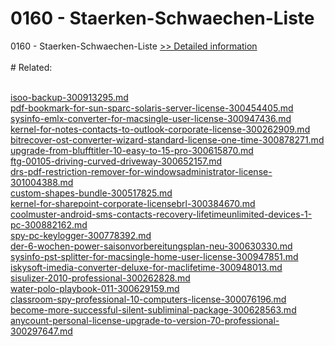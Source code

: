 # 0160 - Staerken-Schwaechen-Liste
0160 - Staerken-Schwaechen-Liste
[>> Detailed information](https://secure.shareit.com/shareit/product.html?productid=301000487&affiliateid=200057808)<br/><br/># Related:

<br />[isoo-backup-300913295.md](https://github.com/downloadplanet/downloadplanet/blob/main/isoo-backup-300913295.md)<br />[pdf-bookmark-for-sun-sparc-solaris-server-license-300454405.md](https://github.com/downloadplanet/downloadplanet/blob/main/pdf-bookmark-for-sun-sparc-solaris-server-license-300454405.md)<br />[sysinfo-emlx-converter-for-macsingle-user-license-300947436.md](https://github.com/downloadplanet/downloadplanet/blob/main/sysinfo-emlx-converter-for-macsingle-user-license-300947436.md)<br />[kernel-for-notes-contacts-to-outlook-corporate-license-300262909.md](https://github.com/downloadplanet/downloadplanet/blob/main/kernel-for-notes-contacts-to-outlook-corporate-license-300262909.md)<br />[bitrecover-ost-converter-wizard-standard-license-one-time-300878271.md](https://github.com/downloadplanet/downloadplanet/blob/main/bitrecover-ost-converter-wizard-standard-license-one-time-300878271.md)<br />[upgrade-from-blufftitler-10-easy-to-15-pro-300615870.md](https://github.com/downloadplanet/downloadplanet/blob/main/upgrade-from-blufftitler-10-easy-to-15-pro-300615870.md)<br />[ftg-00105-driving-curved-driveway-300652157.md](https://github.com/downloadplanet/downloadplanet/blob/main/ftg-00105-driving-curved-driveway-300652157.md)<br />[drs-pdf-restriction-remover-for-windowsadministrator-license-301004388.md](https://github.com/downloadplanet/downloadplanet/blob/main/drs-pdf-restriction-remover-for-windowsadministrator-license-301004388.md)<br />[custom-shapes-bundle-300517825.md](https://github.com/downloadplanet/downloadplanet/blob/main/custom-shapes-bundle-300517825.md)<br />[kernel-for-sharepoint-corporate-licensebrl-300384670.md](https://github.com/downloadplanet/downloadplanet/blob/main/kernel-for-sharepoint-corporate-licensebrl-300384670.md)<br />[coolmuster-android-sms-contacts-recovery-lifetimeunlimited-devices-1-pc-300882162.md](https://github.com/downloadplanet/downloadplanet/blob/main/coolmuster-android-sms-contacts-recovery-lifetimeunlimited-devices-1-pc-300882162.md)<br />[spy-pc-keylogger-300778392.md](https://github.com/downloadplanet/downloadplanet/blob/main/spy-pc-keylogger-300778392.md)<br />[der-6-wochen-power-saisonvorbereitungsplan-neu-300630330.md](https://github.com/downloadplanet/downloadplanet/blob/main/der-6-wochen-power-saisonvorbereitungsplan-neu-300630330.md)<br />[sysinfo-pst-splitter-for-macsingle-home-user-license-300947851.md](https://github.com/downloadplanet/downloadplanet/blob/main/sysinfo-pst-splitter-for-macsingle-home-user-license-300947851.md)<br />[iskysoft-imedia-converter-deluxe-for-maclifetime-300948013.md](https://github.com/downloadplanet/downloadplanet/blob/main/iskysoft-imedia-converter-deluxe-for-maclifetime-300948013.md)<br />[sisulizer-2010-professional-300262828.md](https://github.com/downloadplanet/downloadplanet/blob/main/sisulizer-2010-professional-300262828.md)<br />[water-polo-playbook-011-300629159.md](https://github.com/downloadplanet/downloadplanet/blob/main/water-polo-playbook-011-300629159.md)<br />[classroom-spy-professional-10-computers-license-300076196.md](https://github.com/downloadplanet/downloadplanet/blob/main/classroom-spy-professional-10-computers-license-300076196.md)<br />[become-more-successful-silent-subliminal-package-300628563.md](https://github.com/downloadplanet/downloadplanet/blob/main/become-more-successful-silent-subliminal-package-300628563.md)<br />[anycount-personal-license-upgrade-to-version-70-professional-300297647.md](https://github.com/downloadplanet/downloadplanet/blob/main/anycount-personal-license-upgrade-to-version-70-professional-300297647.md)